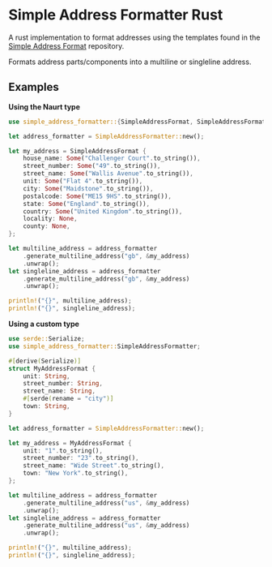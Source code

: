 # Simple Address Formatter Rust

A rust implementation to format addresses using the templates found in the [Simple Address Format](https://github.com/Naurt-Ltd-Public/simple-address-format) repository.

Formats address parts/components into a multiline or singleline address.

## Examples

**Using the Naurt type**

```rust
use simple_address_formatter::{SimpleAddressFormat, SimpleAddressFormatter};

let address_formatter = SimpleAddressFormatter::new();

let my_address = SimpleAddressFormat {
    house_name: Some("Challenger Court".to_string()),
    street_number: Some("49".to_string()),
    street_name: Some("Wallis Avenue".to_string()),
    unit: Some("Flat 4".to_string()),
    city: Some("Maidstone".to_string()),
    postalcode: Some("ME15 9HS".to_string()),
    state: Some("England".to_string()),
    country: Some("United Kingdom".to_string()),
    locality: None,
    county: None,
};

let multiline_address = address_formatter
    .generate_multiline_address("gb", &my_address)
    .unwrap();
let singleline_address = address_formatter
    .generate_multiline_address("gb", &my_address)
    .unwrap();

println!("{}", multiline_address);
println!("{}", singleline_address);
```

**Using a custom type**

```rust
use serde::Serialize;
use simple_address_formatter::SimpleAddressFormatter;

#[derive(Serialize)]
struct MyAddressFormat {
    unit: String,
    street_number: String,
    street_name: String,
    #[serde(rename = "city")]
    town: String,
}

let address_formatter = SimpleAddressFormatter::new();

let my_address = MyAddressFormat {
    unit: "1".to_string(),
    street_number: "23".to_string(),
    street_name: "Wide Street".to_string(),
    town: "New York".to_string(),
};

let multiline_address = address_formatter
    .generate_multiline_address("us", &my_address)
    .unwrap();
let singleline_address = address_formatter
    .generate_multiline_address("us", &my_address)
    .unwrap();

println!("{}", multiline_address);
println!("{}", singleline_address);
```
